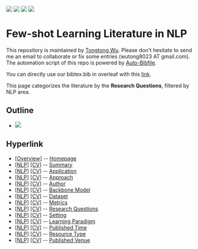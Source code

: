 [![](https://img.shields.io/badge/Awesome_Continual_Learning-yellow)](https://github.com/wutong8023/Awesome_Continual_Learning.git) [![](https://img.shields.io/badge/Awesome_Few_Shot_learning-green)](https://github.com/wutong8023/Awesome_Few_Shot_Learning.git) [![](https://img.shields.io/badge/Awesome_Information_Extraction-blue)](https://github.com/wutong8023/Awesome_Information_Extraction.git) [![](https://img.shields.io/badge/Awesome_Ideas-orange)](https://github.com/wutong8023/Awesome_Ideas.git)

# Few-shot Learning Literature in NLP 
This repository is maintained by [Tongtong Wu](https://wutong8023.site). Please don't hesitate to send me an email to collaborate or fix some entries (wutong8023 AT gmail.com). 
The automation script of this repo is powered by [Auto-Bibfile](https://github.com/wutong8023/Auto-Bibfile.git).

You can directly use our bibtex.bib in overleaf with this [link](https://www.overleaf.com/read/rgscdxhxbwhp).

This page categorizes the literature by the **Research Questions**, filtered by NLP area.

## Outline 
- [![](https://img.shields.io/badge/Hyperlink-green)](https://github.com/wutong8023/Awesome_Few_Shot_Learning/blob/master/fsl4nlp/research_question/README.md#hyperlink)
## Hyperlink 
- [[Overview]](https://github.com/wutong8023/Awesome_Few_Shot_Learning/blob/master/README.md) -- [Homepage](https://github.com/wutong8023/Awesome_Few_Shot_Learning/blob/master/README.md)
- [[NLP]](https://github.com/wutong8023/Awesome_Few_Shot_Learning/blob/master/fsl4nlp/./)  [[CV]](https://github.com/wutong8023/Awesome_Few_Shot_Learning/blob/master/fsl4cv/./) -- [Summary](https://github.com/wutong8023/Awesome_Few_Shot_Learning/blob/master/fsl4all/./)
- [[NLP]](https://github.com/wutong8023/Awesome_Few_Shot_Learning/blob/master/fsl4nlp/application)  [[CV]](https://github.com/wutong8023/Awesome_Few_Shot_Learning/blob/master/fsl4cv/application) -- [Application](https://github.com/wutong8023/Awesome_Few_Shot_Learning/blob/master/fsl4all/application)
- [[NLP]](https://github.com/wutong8023/Awesome_Few_Shot_Learning/blob/master/fsl4nlp/approach)  [[CV]](https://github.com/wutong8023/Awesome_Few_Shot_Learning/blob/master/fsl4cv/approach) -- [Approach](https://github.com/wutong8023/Awesome_Few_Shot_Learning/blob/master/fsl4all/approach)
- [[NLP]](https://github.com/wutong8023/Awesome_Few_Shot_Learning/blob/master/fsl4nlp/author)  [[CV]](https://github.com/wutong8023/Awesome_Few_Shot_Learning/blob/master/fsl4cv/author) -- [Author](https://github.com/wutong8023/Awesome_Few_Shot_Learning/blob/master/fsl4all/author)
- [[NLP]](https://github.com/wutong8023/Awesome_Few_Shot_Learning/blob/master/fsl4nlp/backbone_model)  [[CV]](https://github.com/wutong8023/Awesome_Few_Shot_Learning/blob/master/fsl4cv/backbone_model) -- [Backbone Model](https://github.com/wutong8023/Awesome_Few_Shot_Learning/blob/master/fsl4all/backbone_model)
- [[NLP]](https://github.com/wutong8023/Awesome_Few_Shot_Learning/blob/master/fsl4nlp/dataset)  [[CV]](https://github.com/wutong8023/Awesome_Few_Shot_Learning/blob/master/fsl4cv/dataset) -- [Dataset](https://github.com/wutong8023/Awesome_Few_Shot_Learning/blob/master/fsl4all/dataset)
- [[NLP]](https://github.com/wutong8023/Awesome_Few_Shot_Learning/blob/master/fsl4nlp/metrics)  [[CV]](https://github.com/wutong8023/Awesome_Few_Shot_Learning/blob/master/fsl4cv/metrics) -- [Metrics](https://github.com/wutong8023/Awesome_Few_Shot_Learning/blob/master/fsl4all/metrics)
- [[NLP]](https://github.com/wutong8023/Awesome_Few_Shot_Learning/blob/master/fsl4nlp/research_question)  [[CV]](https://github.com/wutong8023/Awesome_Few_Shot_Learning/blob/master/fsl4cv/research_question) -- [Research Questions](https://github.com/wutong8023/Awesome_Few_Shot_Learning/blob/master/fsl4all/research_question)
- [[NLP]](https://github.com/wutong8023/Awesome_Few_Shot_Learning/blob/master/fsl4nlp/setting)  [[CV]](https://github.com/wutong8023/Awesome_Few_Shot_Learning/blob/master/fsl4cv/setting) -- [Setting](https://github.com/wutong8023/Awesome_Few_Shot_Learning/blob/master/fsl4all/setting)
- [[NLP]](https://github.com/wutong8023/Awesome_Few_Shot_Learning/blob/master/fsl4nlp/supervision)  [[CV]](https://github.com/wutong8023/Awesome_Few_Shot_Learning/blob/master/fsl4cv/supervision) -- [ Learning Paradigm](https://github.com/wutong8023/Awesome_Few_Shot_Learning/blob/master/fsl4all/supervision)
- [[NLP]](https://github.com/wutong8023/Awesome_Few_Shot_Learning/blob/master/fsl4nlp/time)  [[CV]](https://github.com/wutong8023/Awesome_Few_Shot_Learning/blob/master/fsl4cv/time) -- [Published Time](https://github.com/wutong8023/Awesome_Few_Shot_Learning/blob/master/fsl4all/time)
- [[NLP]](https://github.com/wutong8023/Awesome_Few_Shot_Learning/blob/master/fsl4nlp/type)  [[CV]](https://github.com/wutong8023/Awesome_Few_Shot_Learning/blob/master/fsl4cv/type) -- [Resource Type](https://github.com/wutong8023/Awesome_Few_Shot_Learning/blob/master/fsl4all/type)
- [[NLP]](https://github.com/wutong8023/Awesome_Few_Shot_Learning/blob/master/fsl4nlp/venue)  [[CV]](https://github.com/wutong8023/Awesome_Few_Shot_Learning/blob/master/fsl4cv/venue) -- [Published Venue](https://github.com/wutong8023/Awesome_Few_Shot_Learning/blob/master/fsl4all/venue)
